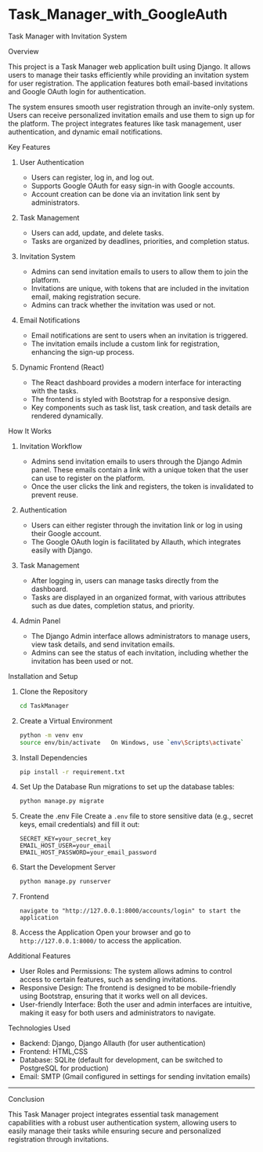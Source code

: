 # Task_Manager_with_GoogleAuth
 Task Manager with Invitation System

 Overview

This project is a Task Manager web application built using Django. It allows users to manage their tasks efficiently while providing an invitation system for user registration. The application features both email-based invitations and Google OAuth login for authentication. 

The system ensures smooth user registration through an invite-only system. Users can receive personalized invitation emails and use them to sign up for the platform. The project integrates features like task management, user authentication, and dynamic email notifications.

 Key Features

1. User Authentication
   - Users can register, log in, and log out.
   - Supports Google OAuth for easy sign-in with Google accounts.
   - Account creation can be done via an invitation link sent by administrators.
   
2. Task Management
   - Users can add, update, and delete tasks.
   - Tasks are organized by deadlines, priorities, and completion status.

3. Invitation System
   - Admins can send invitation emails to users to allow them to join the platform.
   - Invitations are unique, with tokens that are included in the invitation email, making registration secure.
   - Admins can track whether the invitation was used or not.

4. Email Notifications
   - Email notifications are sent to users when an invitation is triggered.
   - The invitation emails include a custom link for registration, enhancing the sign-up process.

5. Dynamic Frontend (React)
   - The React dashboard provides a modern interface for interacting with the tasks.
   - The frontend is styled with Bootstrap for a responsive design.
   - Key components such as task list, task creation, and task details are rendered dynamically.

 How It Works

1. Invitation Workflow
   - Admins send invitation emails to users through the Django Admin panel. These emails contain a link with a unique token that the user can use to register on the platform.
   - Once the user clicks the link and registers, the token is invalidated to prevent reuse.

2. Authentication
   - Users can either register through the invitation link or log in using their Google account.
   - The Google OAuth login is facilitated by Allauth, which integrates easily with Django.

3. Task Management
   - After logging in, users can manage tasks directly from the dashboard.
   - Tasks are displayed in an organized format, with various attributes such as due dates, completion status, and priority.

4. Admin Panel
   - The Django Admin interface allows administrators to manage users, view task details, and send invitation emails.
   - Admins can see the status of each invitation, including whether the invitation has been used or not.

 Installation and Setup

1. Clone the Repository
   ```bash
   cd TaskManager
   ```

2. Create a Virtual Environment
   ```bash
   python -m venv env
   source env/bin/activate   On Windows, use `env\Scripts\activate`
   ```

3. Install Dependencies
   ```bash
   pip install -r requirement.txt
   ```

4. Set Up the Database
   Run migrations to set up the database tables:
   ```bash
   python manage.py migrate
   ```

5. Create the .env File
   Create a `.env` file to store sensitive data (e.g., secret keys, email credentials) and fill it out:
   ```text
   SECRET_KEY=your_secret_key
   EMAIL_HOST_USER=your_email
   EMAIL_HOST_PASSWORD=your_email_password
   ```

6. Start the Development Server
   ```bash
   python manage.py runserver
   ```

7. Frontend 
   ```browser
   navigate to "http://127.0.0.1:8000/accounts/login" to start the application
   ```

8. Access the Application
   Open your browser and go to `http://127.0.0.1:8000/` to access the application.

 Additional Features

- User Roles and Permissions: The system allows admins to control access to certain features, such as sending invitations.
- Responsive Design: The frontend is designed to be mobile-friendly using Bootstrap, ensuring that it works well on all devices.
- User-friendly Interface: Both the user and admin interfaces are intuitive, making it easy for both users and administrators to navigate.

 Technologies Used

- Backend: Django, Django Allauth (for user authentication)
- Frontend: HTML,CSS
- Database: SQLite (default for development, can be switched to PostgreSQL for production)
- Email: SMTP (Gmail configured in settings for sending invitation emails)

---

 Conclusion

This Task Manager project integrates essential task management capabilities with a robust user authentication system, allowing users to easily manage their tasks while ensuring secure and personalized registration through invitations.
